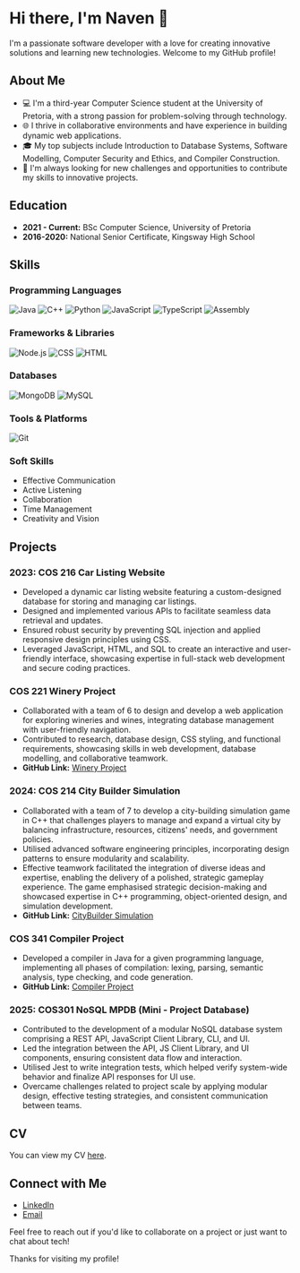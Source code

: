 # Hi there, I'm Naven 👋

I'm a passionate software developer with a love for creating innovative solutions and learning new technologies. Welcome to my GitHub profile!

## About Me

- 💻 I'm a third-year Computer Science student at the University of Pretoria, with a strong passion for problem-solving through technology.
- 🌐 I thrive in collaborative environments and have experience in building dynamic web applications.
- 🎓 My top subjects include Introduction to Database Systems, Software Modelling, Computer Security and Ethics, and Compiler Construction.
- 🚀 I'm always looking for new challenges and opportunities to contribute my skills to innovative projects.

## Education

- **2021 - Current:** BSc Computer Science, University of Pretoria
- **2016-2020:** National Senior Certificate, Kingsway High School

## Skills

### Programming Languages

![Java](https://img.shields.io/badge/Java-ED8B00?style=for-the-badge&logo=java&logoColor=white)
![C++](https://img.shields.io/badge/C++-00599C?style=for-the-badge&logo=cplusplus&logoColor=white)
![Python](https://img.shields.io/badge/Python-3776AB?style=for-the-badge&logo=python&logoColor=white)
![JavaScript](https://img.shields.io/badge/JavaScript-F7DF1E?style=for-the-badge&logo=javascript&logoColor=black)
![TypeScript](https://img.shields.io/badge/TypeScript-007ACC?style=for-the-badge&logo=typescript&logoColor=white)
![Assembly](https://img.shields.io/badge/Assembly-525252?style=for-the-badge&logo=assembly&logoColor=white)

### Frameworks & Libraries

![Node.js](https://img.shields.io/badge/Node.js-339933?style=for-the-badge&logo=nodedotjs&logoColor=white)
![CSS](https://img.shields.io/badge/CSS-1572B6?style=for-the-badge&logo=css3&logoColor=white)
![HTML](https://img.shields.io/badge/HTML-E34F26?style=for-the-badge&logo=html5&logoColor=white)


### Databases

![MongoDB](https://img.shields.io/badge/MongoDB-47A248?style=for-the-badge&logo=mongodb&logoColor=white)
![MySQL](https://img.shields.io/badge/MySQL-4479A1?style=for-the-badge&logo=mysql&logoColor=white)

### Tools & Platforms

![Git](https://img.shields.io/badge/Git-F05032?style=for-the-badge&logo=git&logoColor=white)

### Soft Skills

- Effective Communication
- Active Listening
- Collaboration
- Time Management
- Creativity and Vision

## Projects

### 2023: COS 216 Car Listing Website

- Developed a dynamic car listing website featuring a custom-designed database for storing and managing car listings.
- Designed and implemented various APIs to facilitate seamless data retrieval and updates.
- Ensured robust security by preventing SQL injection and applied responsive design principles using CSS.
- Leveraged JavaScript, HTML, and SQL to create an interactive and user-friendly interface, showcasing expertise in full-stack web development and secure coding practices.

### COS 221 Winery Project

- Collaborated with a team of 6 to design and develop a web application for exploring wineries and wines, integrating database management with user-friendly navigation.
- Contributed to research, database design, CSS styling, and functional requirements, showcasing skills in web development, database modelling, and collaborative teamwork.
- **GitHub Link:** [Winery Project](https://github.com/SageBoots/COS221-PA5)

### 2024: COS 214 City Builder Simulation

- Collaborated with a team of 7 to develop a city-building simulation game in C++ that challenges players to manage and expand a virtual city by balancing infrastructure, resources, citizens' needs, and government policies.
- Utilised advanced software engineering principles, incorporating design patterns to ensure modularity and scalability.
- Effective teamwork facilitated the integration of diverse ideas and expertise, enabling the delivery of a polished, strategic gameplay experience. The game emphasised strategic decision-making and showcased expertise in C++ programming, object-oriented design, and simulation development.
- **GitHub Link:** [CityBuilder Simulation](https://github.com/COS214-Project-2024/VScoders-and-the-Jetbrainstormers-Team-4)

### COS 341 Compiler Project

- Developed a compiler in Java for a given programming language, implementing all phases of compilation: lexing, parsing, semantic analysis, type checking, and code generation.
- **GitHub Link:** [Compiler Project](https://github.com/Naven13/COS341)

### 2025: COS301 NoSQL MPDB (Mini - Project Database)

- Contributed to the development of a modular NoSQL database system comprising a REST API, JavaScript Client Library, CLI, and UI.
- Led the integration between the API, JS Client Library, and UI components, ensuring consistent data flow and interaction.
- Utilised Jest to write integration tests, which helped verify system-wide behavior and finalize API responses for UI use.
- Overcame challenges related to project scale by applying modular design, effective testing strategies, and consistent communication between teams.


## CV

You can view my CV [here](./Navendran_Naidoo_CV.pdf).

## Connect with Me

- [LinkedIn](https://www.linkedin.com/in/navendran-naidoo-0bb732221)
- [Email](mailto:navendrannaidoo1309@gmail.com)

Feel free to reach out if you'd like to collaborate on a project or just want to chat about tech!

Thanks for visiting my profile!
```` ▋
